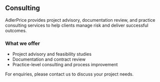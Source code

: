 ## Consulting

AdlerPrice provides project advisory, documentation review, and practice consulting services to help clients manage risk and deliver successful outcomes.

### What we offer

- Project advisory and feasibility studies
- Documentation and contract review
- Practice-level consulting and process improvement

For enquiries, please contact us to discuss your project needs.
